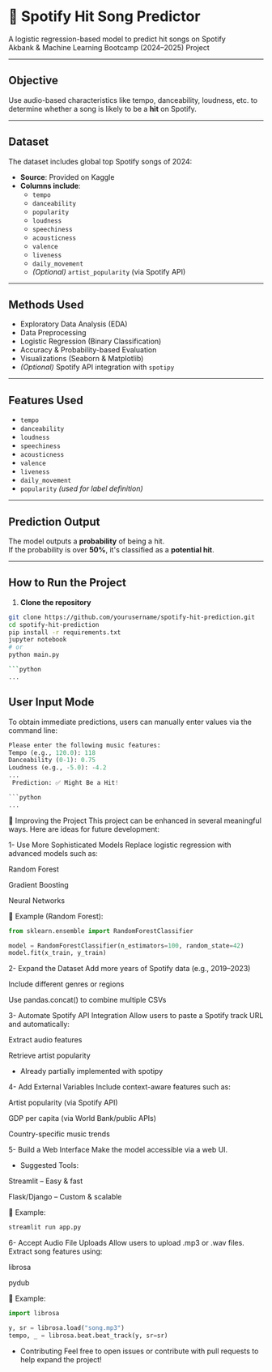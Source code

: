 # 🎵 Spotify Hit Song Predictor

A logistic regression-based model to predict hit songs on Spotify  
  Akbank & Machine Learning Bootcamp (2024–2025) Project

---

##  Objective

Use audio-based characteristics like tempo, danceability, loudness, etc. to determine whether a song is likely to be a **hit** on Spotify.

---

##  Dataset

The dataset includes global top Spotify songs of 2024:

- **Source**: Provided on Kaggle  
- **Columns include**:
  - `tempo`
  - `danceability`
  - `popularity`
  - `loudness`
  - `speechiness`
  - `acousticness`
  - `valence`
  - `liveness`
  - `daily_movement`
  - *(Optional)* `artist_popularity` (via Spotify API)

---

##  Methods Used

- Exploratory Data Analysis (EDA)  
- Data Preprocessing  
- Logistic Regression (Binary Classification)  
- Accuracy & Probability-based Evaluation  
- Visualizations (Seaborn & Matplotlib)  
- *(Optional)* Spotify API integration with `spotipy`

---

##  Features Used

- `tempo`  
- `danceability`  
- `loudness`  
- `speechiness`  
- `acousticness`  
- `valence`  
- `liveness`  
- `daily_movement`  
- `popularity` *(used for label definition)*

---

##  Prediction Output

The model outputs a **probability** of being a hit.  
If the probability is over **50%**, it's classified as a **potential hit**.

---

##  How to Run the Project

1. **Clone the repository**

```bash
git clone https://github.com/yourusername/spotify-hit-prediction.git
cd spotify-hit-prediction
pip install -r requirements.txt
jupyter notebook
# or
python main.py

```python
...
```
## User Input Mode

To obtain immediate predictions, users can manually enter values via the command line:

```python
Please enter the following music features:
Tempo (e.g., 120.0): 118
Danceability (0-1): 0.75
Loudness (e.g., -5.0): -4.2
...
 Prediction: ✅ Might Be a Hit!

```python
...
```
🔧 Improving the Project
This project can be enhanced in several meaningful ways. Here are ideas for future development:

1- Use More Sophisticated Models
Replace logistic regression with advanced models such as:

Random Forest

Gradient Boosting

Neural Networks

📌 Example (Random Forest):
```python
from sklearn.ensemble import RandomForestClassifier

model = RandomForestClassifier(n_estimators=100, random_state=42)
model.fit(x_train, y_train)
```
2- Expand the Dataset
Add more years of Spotify data (e.g., 2019–2023)

Include different genres or regions

Use pandas.concat() to combine multiple CSVs

3- Automate Spotify API Integration
Allow users to paste a Spotify track URL and automatically:

Extract audio features

Retrieve artist popularity

+ Already partially implemented with spotipy

4- Add External Variables
Include context-aware features such as:

Artist popularity (via Spotify API)

GDP per capita (via World Bank/public APIs)

Country-specific music trends

5- Build a Web Interface
Make the model accessible via a web UI.

+ Suggested Tools:

Streamlit – Easy & fast

Flask/Django – Custom & scalable

📌 Example:
```python
streamlit run app.py
```
6- Accept Audio File Uploads
Allow users to upload .mp3 or .wav files. Extract song features using:

librosa

pydub

📌 Example:
```python
import librosa

y, sr = librosa.load("song.mp3")
tempo, _ = librosa.beat.beat_track(y, sr=sr)
```
* Contributing
Feel free to open issues or contribute with pull requests to help expand the project!







